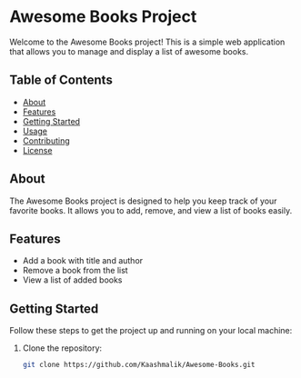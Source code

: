 # Awesome Books Project

Welcome to the Awesome Books project! This is a simple web application that allows you to manage and display a list of awesome books.

## Table of Contents

- [About](#about)
- [Features](#features)
- [Getting Started](#getting-started)
- [Usage](#usage)
- [Contributing](#contributing)
- [License](#license)

## About

The Awesome Books project is designed to help you keep track of your favorite books. It allows you to add, remove, and view a list of books easily.

## Features

- Add a book with title and author
- Remove a book from the list
- View a list of added books

## Getting Started

Follow these steps to get the project up and running on your local machine:

1. Clone the repository:

   ```bash
   git clone https://github.com/Kaashmalik/Awesome-Books.git
